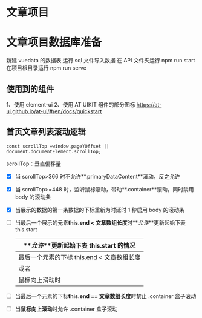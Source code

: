 # 文章项目

# 文章项目数据库准备

新建 vuedata 的数据表
运行 sql 文件导入数据
在 API 文件夹运行 npm run start
在项目根目录运行 npm run serve

## 使用到的组件

1、使用 element-ui
2、使用 AT UIKIT 组件的部分图标 https://at-ui.github.io/at-ui/#/en/docs/quickstart

## 首页文章列表滚动逻辑

```
const scrollTop =window.pageYOffset || document.documentElement.scrollTop;
```

scrollTop：垂直偏移量

- [x] 当 scrollTop>366 时不允许**.primaryDataContent**滚动，反之允许

- [x] 当 scrollTop>=448 时，监听鼠标滚动，带动**.container**滚动，同时禁用 body 的滚动条

- [x] 当展示的数据的第一条数据的下标重新为时延时 1 秒启用 body 的滚动条

- [ ] 当最后一个展示的元素**this.end < 文章数组长度**时**_允许_**更新起始下表 this.start

  | **_允许_**更新起始下表 this.start 的情况   |
  | ------------------------------------------ |
  | 最后一个元素的下标 this.end < 文章数组长度 |
  | 或者                                       |
  | 鼠标向上滑动时                             |

- [ ] 当最后一个元素的下标**this.end == 文章数组长度**时禁止 .container 盒子滚动

- [ ] 当**鼠标向上滚动**时允许 .container 盒子滚动
